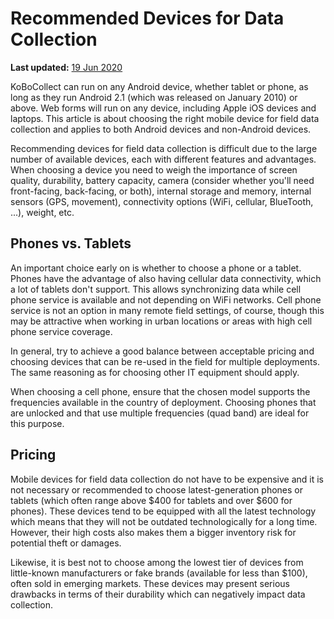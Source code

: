 # Recommended Devices for Data Collection
**Last updated:** <a href="https://github.com/kobotoolbox/docs/blob/d5cdd698b4a91c3c45216f5a0f91ff7f0704a495/source/devices_for_data_collection.md" class="reference">19 Jun 2020</a>

KoBoCollect can run on any Android device, whether tablet or phone, as long as they run Android 2.1 (which was released on January 2010) or above. Web forms will run on any device, including Apple iOS devices and laptops. This article is about choosing the right mobile device for field data collection and applies to both Android devices and non-Android devices.

Recommending devices for field data collection is difficult due to the large number of available devices, each with different features and advantages. When choosing a device you need to weigh the importance of screen quality, durability, battery capacity, camera (consider whether you'll need front-facing, back-facing, or both), internal storage and memory, internal sensors (GPS, movement), connectivity options (WiFi, cellular, BlueTooth, ...), weight, etc.

## Phones vs. Tablets

An important choice early on is whether to choose a phone or a tablet. Phones have the advantage of also having cellular data connectivity, which a lot of tablets don't support. This allows synchronizing data while cell phone service is available and not depending on WiFi networks. Cell phone service is not an option in many remote field settings, of course, though this may be attractive when working in urban locations or areas with high cell phone service coverage.

In general, try to achieve a good balance between acceptable pricing and choosing devices that can be re-used in the field for multiple deployments. The same reasoning as for choosing other IT equipment should apply.

When choosing a cell phone, ensure that the chosen model supports the frequencies available in the country of deployment. Choosing phones that are unlocked and that use multiple frequencies (quad band) are ideal for this purpose.

## Pricing

Mobile devices for field data collection do not have to be expensive and it is not necessary or recommended to choose latest-generation phones or tablets (which often range above $400 for tablets and over $600 for phones). These devices tend to be equipped with all the latest technology which means that they will not be outdated technologically for a long time. However, their high costs also makes them a bigger inventory risk for potential theft or damages.

Likewise, it is best not to choose among the lowest tier of devices from little-known manufacturers or fake brands (available for less than $100), often sold in emerging markets. These devices may present serious drawbacks in terms of their durability which can negatively impact data collection.
